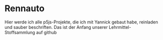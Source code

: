 # Rennauto
Hier werde ich alle p5js-Projekte, die ich mit Yannick gebaut habe, reinladen und sauber beschriften. Das ist der Anfang unserer Lehrmittel-Stoffsammlung auf github
